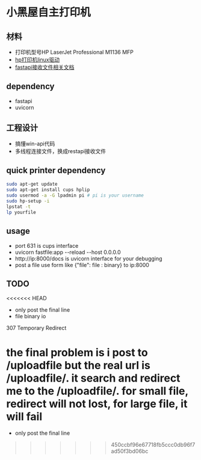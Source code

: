 # 小黑屋自主打印机

## 材料

- 打印机型号HP LaserJet Professional M1136 MFP
- [hp打印机linux驱动](https://www.freeprintersupport.com/download-hp-laserjet-pro-m1136-driver/)
- [fastapi接收文件相关文档](https://fastapi.tiangolo.com/tutorial/request-forms-and-files/)

## dependency

- fastapi
- uvicorn

## 工程设计

- 搞懂win-api代码
- 多线程连接文件，换成restapi接收文件

## quick printer dependency 

```bash
sudo apt-get update
sudo apt-get install cups hplip
sudo usermod -a -G lpadmin pi # pi is your username
sudo hp-setup -i
lpstat -t
lp yourfile
```

## usage

- port 631 is cups interface
- uvicorn fastfile:app --reload --host 0.0.0.0
- http://ip:8000/docs is uvicorn interface for your debugging
- post a file use form like {"file": file : binary} to ip:8000

## TODO

<<<<<<< HEAD
- only post the final line 
- file binary io

307 Temporary Redirect

the final problem is i post to /uploadfile but the real url is /uploadfile/. it search and redirect me to the /uploadfile/. for small file, redirect will not lost, for large file, it will fail
=======
- only post the final line 
>>>>>>> 450ccbf96e67718fb5ccc0db96f7ad50f3bd06bc
